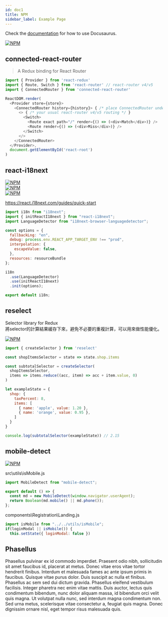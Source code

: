 ```yaml
---
id: doc1
title: NPM
sidebar_label: Example Page
---
```


Check the [documentation](https://docusaurus.io) for how to use Docusaurus.

[![NPM](https://nodei.co/npm/connected-react-router.png?downloads=true&stars=true)](https://nodei.co/npm/connected-react-router/)

## connected-react-router

> A Redux binding for React Router

```js
import { Provider } from 'react-redux'
import { Route, Switch } from 'react-router' // react-router v4/v5
import { ConnectedRouter } from 'connected-react-router'

ReactDOM.render(
  <Provider store={store}>
    <ConnectedRouter history={history}> { /* place ConnectedRouter under Provider */ }
      <> { /* your usual react-router v4/v5 routing */ }
        <Switch>
          <Route exact path="/" render={() => (<div>Match</div>)} />
          <Route render={() => (<div>Miss</div>)} />
        </Switch>
      </>
    </ConnectedRouter>
  </Provider>,
  document.getElementById('react-root')
)
```

## react-i18next

[![NPM](https://nodei.co/npm/react-i18next.png?downloads=true&stars=true)](https://nodei.co/npm/react-i18next/)  
[![NPM](https://nodei.co/npm/i18next.png?downloads=true&stars=true)](https://nodei.co/npm/i18next/)  
[![NPM](https://nodei.co/npm/i18next-browser-languagedetector.png?downloads=true&stars=true)](https://nodei.co/npm/i18next-browser-languagedetector/)  

https://react.i18next.com/guides/quick-start

```js
import i18n from "i18next";
import { initReactI18next } from "react-i18next";
import LanguageDetector from "i18next-browser-languagedetector";

const options = {
  fallbackLng: "en",
  debug: process.env.REACT_APP_TARGET_ENV !== "prod",
  interpolation: {
    escapeValue: false,
  },
  resources: resourceBundle
};

i18n
  .use(LanguageDetector)
  .use(initReactI18next)
  .init(options);

export default i18n;
```

## reselect

Selector library for Redux  
將selector的計算結果緩存下來，避免不必要的重複計算，可以用來做性能優化。

[![NPM](https://nodei.co/npm/reselect.png?downloads=true&stars=true)](https://nodei.co/npm/reselect/)

```js
import { createSelector } from 'reselect'

const shopItemsSelector = state => state.shop.items

const subtotalSelector = createSelector(
  shopItemsSelector,
  items => items.reduce((acc, item) => acc + item.value, 0)
)

let exampleState = {
  shop: {
    taxPercent: 8,
    items: [
      { name: 'apple', value: 1.20 },
      { name: 'orange', value: 0.95 },
    ]
  }
}

console.log(subtotalSelector(exampleState)) // 2.15
```

## mobile-detect

[![NPM](https://nodei.co/npm/mobile-detect.png?downloads=true&stars=true)](https://nodei.co/npm/mobile-detect/)

src\utils\isMobile.js

```js
import MobileDetect from "mobile-detect";

export default () => {
  const md = new MobileDetect(window.navigator.userAgent);
  return Boolean(md.mobile() || md.phone());
};
```

components\Registration\Landing.js

```js
import isMobile from "../../utils/isMobile";
if(loginModal || isMobile()) {
  this.setState({ loginModal: false })
```

## Phasellus

Phasellus pulvinar ex id commodo imperdiet. Praesent odio nibh, sollicitudin sit amet faucibus id, placerat at metus. Donec vitae eros vitae tortor hendrerit finibus. Interdum et malesuada fames ac ante ipsum primis in faucibus. Quisque vitae purus dolor. Duis suscipit ac nulla et finibus. Phasellus ac sem sed dui dictum gravida. Phasellus eleifend vestibulum facilisis. Integer pharetra nec enim vitae mattis. Duis auctor, lectus quis condimentum bibendum, nunc dolor aliquam massa, id bibendum orci velit quis magna. Ut volutpat nulla nunc, sed interdum magna condimentum non. Sed urna metus, scelerisque vitae consectetur a, feugiat quis magna. Donec dignissim ornare nisl, eget tempor risus malesuada quis.
